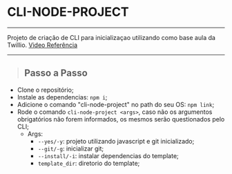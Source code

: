 # **CLI-NODE-PROJECT**

---

Projeto de criação de CLI para inicializaçao utilizando como base aula da Twillio.
[Video Referência](https://www.youtube.com/watch?v=s2h28p4s-Xs)

---

> ## Passo a Passo

- Clone o repositório;
- Instale as dependencias: `npm i`;
- Adicione o comando "cli-node-project" no path do seu OS: `npm link`;
- Rode o comando `cli-node-project <args>`, caso não os argumentos obrigatórios não forem informados, os mesmos serão questionados pelo CLI;
  - Args:
    - `--yes/-y`: projeto utilizando javascript e git inicializado;
    - `--git/-g`: inicializar git;
    - `--install/-i`: instalar dependencias do template;
    - `template_dir`: diretorio do template;
